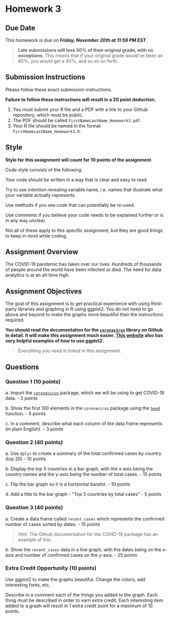 # Homework 3

## Due Date
This homework is due on ***Friday, November 20th at 11:59 PM EST***.

> **Late submissions will lose 50% of their original grade, with no exceptions.**
> This means that if your original grade would've been an 80%, you would get a 40%, and so on so forth.

## Submission Instructions
Please follow these exact submission instructions. 

**Failure to follow these instructions will result in a 20 point deduction.**

1. You must submit your R file and a PDF with a link to your Github repository, which must be public.
1. The PDF should be called `FirstNameLastName_Homework3.pdf`.
1. Your R file should be named in the format `FirstNameLastName_Homework3.R`.

## Style

**Style for this assignment will count for 10 points of the assignment**. 

Code style consists of the following:

Your code should be written in a way that is clear and easy to read.

Try to use intention revealing variable name, i.e. names that illustrate what your variable actually represents.

Use methods if you see code that can potentially be re-used.

Use comments if you believe your code needs to be explained further or is in any way unclear.

Not all of these apply to this specific assignment, but they are good things to keep in mind while coding. 

## Assignment Overview
The COVID-19 pandemic has taken over our lives. Hundreds of thousands of people around the world have been infected or died.
The need for data analytics is at an all-time high.

## Assignment Objectives
The goal of this assignment is to get practical experience with using third-party libraries and graphing in R using ggplot2. You do not need to 
go above and beyond to make the graphs more beautiful than the instructions required. 

**You should read the documentation for the [`coronavirus`](https://github.com/RamiKrispin/coronavirus) library on Github in detail. It will make this assignment much easier. [This website](https://www.r-graph-gallery.com/) also has very helpful examples of how to use ggplot2.**

> Everything you need is linked in this assignment. 

## Questions

### Question 1 (10 points)
a. Import the [`coronavirus`](https://github.com/RamiKrispin/coronavirus) package, which we will be using to get COVID-19 data. - 2 points

b. Show the first 100 elements in the `coronavirus` package using the [`head`](https://www.rdocumentation.org/packages/utils/versions/3.6.2/topics/head) function. - 5 points 

c. In a comment, describe what each column of the data frame represents (in plain English). - 3 points

### Question 2 (40 points)
a. Use `dplyr` to create a summary of the total confirmed cases by country (top 20) - 10 points

b. Display the top 5 countries in a bar graph, with the x-axis being the country names and the y-axis being the number of total cases. - 15 points

c. Flip the bar graph so it is a horizontal barplot. - 10 points

d. Add a title to the bar graph - "Top 5 countries by total cases" - 5 points

### Question 3 (40 points)
a. Create a data frame called `recent_cases` which represents the confirmed number of cases sorted by dates. - 15 points

> Hint: The Github documentation for the COVID-19 package has an example of this.  

b. Show the `recent_cases` data in a line graph, with the dates being on the x-axis and number of confirmed cases on the y-axis. - 25 points

### Extra Credit Opportunity (10 points)
Use ggplot2 to make the graphs beautiful. Change the colors, add interesting fonts, etc.

Describe in a comment each of the things you added to the graph. Each thing must be described in order to earn extra credit.
Each interesting item added to a graph will result in 1 extra credit point for a maximum of 10 points.
